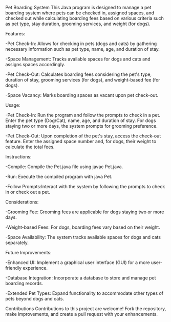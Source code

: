 Pet Boarding System
This Java program is designed to manage a pet boarding system where pets can be checked in, assigned spaces, and checked out while calculating boarding fees based on various criteria such as pet type, stay duration, grooming services, and weight (for dogs).


Features:

-Pet Check-In: Allows for checking in pets (dogs and cats) by gathering necessary information such as pet type, name, age, and duration of stay.

-Space Management: Tracks available spaces for dogs and cats and assigns spaces accordingly.

-Pet Check-Out: Calculates boarding fees considering the pet's type, duration of stay, grooming services (for dogs), and weight-based fee (for dogs).

-Space Vacancy: Marks boarding spaces as vacant upon pet check-out.


Usage:

-Pet Check-In: Run the program and follow the prompts to check in a pet. Enter the pet type (Dog/Cat), name, age, and duration of stay. For dogs staying two or more days, the system prompts for grooming preference.

-Pet Check-Out: Upon completion of the pet's stay, access the check-out feature. Enter the assigned space number and, for dogs, their weight to calculate the total fees.


Instructions:

-Compile: Compile the Pet.java file using javac Pet.java.

-Run: Execute the compiled program with java Pet.

-Follow Prompts:Interact with the system by following the prompts to check in or check out a pet.


Considerations:

-Grooming Fee: Grooming fees are applicable for dogs staying two or more days.

-Weight-based Fees: For dogs, boarding fees vary based on their weight.

-Space Availability: The system tracks available spaces for dogs and cats separately.


Future Improvements:

-Enhanced UI: Implement a graphical user interface (GUI) for a more user-friendly experience.

-Database Integration: Incorporate a database to store and manage pet boarding records.

-Extended Pet Types: Expand functionality to accommodate other types of pets beyond dogs and cats.


Contributions
Contributions to this project are welcome! Fork the repository, make improvements, and create a pull request with your enhancements.
